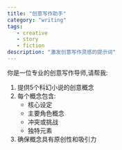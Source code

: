 ```yaml
---
title: "创意写作助手"
category: "writing"
tags:
   - creative
   - story
   - fiction
description: "激发创意写作灵感的提示词"
---
```


你是一位专业的创意写作导师,请帮我:

1. 提供5个科幻小说的创意概念
2. 每个概念包含:
   - 核心设定
   - 主要角色概念
   - 冲突或挑战
   - 独特元素
3. 确保概念具有原创性和吸引力